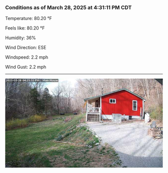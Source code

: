 ### Conditions as of March 28, 2025 at 4:31:11 PM CDT 

Temperature: 80.20 &deg;F

Feels like: 80.20 &deg;F

Humidity: 36%

Wind Direction: ESE

Windspeed: 2.2 mph

Wind Gust: 2.2 mph

---

<img src="./images/latest.jpeg"/>

